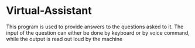 # Virtual-Assistant

This program is used to provide answers to the questions asked to it.
The input of the question can either be done by keyboard or by voice command, while the output is read out loud by the machine
